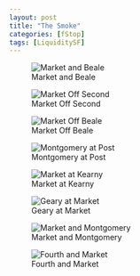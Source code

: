 ```yaml
---
layout: post
title: "The Smoke"
categories: [fStop]
tags: [LiquiditySF]
---
```

<figure class="align-center">
<img alt="Market and Beale" src="{{ site.url}}/img/pix2018/smoke/bjorke_SmokeSF_KBXF1128.jpg">
<figcaption>Market and Beale</figcaption>
</figure> 

<figure class="align-center">
<img alt="Market Off Second" src="{{ site.url}}/img/pix2018/smoke/bjorke_SmokeSF_KBXF0884.jpg">
<figcaption>Market Off Second</figcaption>
</figure> 

<figure class="align-center">
<img alt="Market Off Beale" src="{{ site.url}}/img/pix2018/smoke/bjorke_SmokeSF_KBXF1059.jpg">
<figcaption>Market Off Beale</figcaption>
</figure> 

<figure class="align-center">
<img alt="Montgomery at Post" src="{{ site.url}}/img/pix2018/smoke/bjorke_SmokeSF_KBXF0877.jpg">
<figcaption>Montgomery at Post</figcaption>
</figure> 

<figure class="align-center">
<img alt="Market at Kearny" src="{{ site.url}}/img/pix2018/smoke/bjorke_SmokeSF_KBXF0888.jpg">
<figcaption>Market at Kearny</figcaption>
</figure> 

<figure class="align-center">
<img alt="Geary at Market" src="{{ site.url}}/img/pix2018/smoke/bjorke_SmokeSF_KBXF1035.jpg">
<figcaption>Geary at Market</figcaption>
</figure> 

<figure class="align-center">
<img alt="Market and Montgomery" src="{{ site.url}}/img/pix2018/smoke/bjorke_SmokeSF_KBXF0949.jpg">
<figcaption>Market and Montgomery</figcaption>
</figure> 

<figure class="align-center">
<img alt="Fourth and Market" src="{{ site.url}}/img/pix2018/smoke/bjorke_SmokeSF_KBXF1039.jpg">
<figcaption>Fourth and Market</figcaption>
</figure> 

